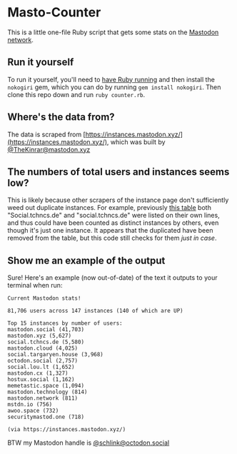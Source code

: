 # Masto-Counter

This is a little one-file Ruby script that gets some stats on the [Mastodon network](http://mastodon.social/). 

## Run it yourself

To run it yourself, you'll need to [have Ruby running](https://github.com/tootsuite/mastodon/blob/master/docs/Running-Mastodon/Production-guide.md#rbenv) and then install the `nokogiri` gem, which you can do by running `gem install nokogiri`. Then clone this repo down and run `ruby counter.rb`.


## Where's the data from? 

The data is scraped from [https://instances.mastodon.xyz/](https://instances.mastodon.xyz/), which was built by [@TheKinrar@mastodon.xyz](https://mastodon.xyz/@TheKinrar) 

## The numbers of total users and instances seems low? 

This is likely because other scrapers of the instance page don't sufficiently weed out duplicate instances. For example, previously [this table](https://instances.mastodon.xyz/) both "Social.tchncs.de" and "social.tchncs.de" were listed on their own lines, and thus could have been counted as distinct instances by others, even though it's just one instance. It appears that the duplicated have been removed from the table, but this code still checks for them _just in case_.

## Show me an example of the output

Sure! Here's an example (now out-of-date) of the text it outputs to your terminal when run:

```
Current Mastodon stats!

81,706 users across 147 instances (140 of which are UP)

Top 15 instances by number of users:
mastodon.social (41,703)
mastodon.xyz (5,627)
social.tchncs.de (5,580)
mastodon.cloud (4,025)
social.targaryen.house (3,968)
octodon.social (2,757)
social.lou.lt (1,652)
mastodon.cx (1,327)
hostux.social (1,162)
memetastic.space (1,094)
mastodon.technology (814)
mastodon.network (811)
mstdn.io (756)
awoo.space (732)
securitymastod.one (718)

(via https://instances.mastodon.xyz/)
```

BTW my Mastodon handle is [@schlink@octodon.social](http://octodon.social/@schlink)
